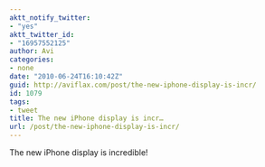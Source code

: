 ```yaml
---
aktt_notify_twitter:
- "yes"
aktt_twitter_id:
- "16957552125"
author: Avi
categories:
- none
date: "2010-06-24T16:10:42Z"
guid: http://aviflax.com/post/the-new-iphone-display-is-incr/
id: 1079
tags:
- tweet
title: The new iPhone display is incr…
url: /post/the-new-iphone-display-is-incr/
---
```

The new iPhone display is incredible!